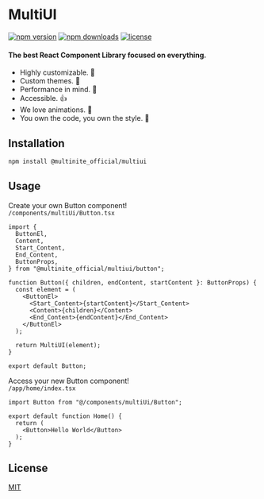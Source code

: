 # MultiUI

[![npm version](https://flat.badgen.net/npm/v/@multinite_official/multiui)](https://npmjs.com/package/@multinite_official/multiui)
[![npm downloads](https://flat.badgen.net/npm/dm/@multinite_official/multiui)](https://npmjs.com/package/@multinite_official/multiui)
[![license](https://flat.badgen.net/github/license/multinite/multiui)](https://github.com/Multinite/MultiUI/blob/main/LICENSE.md)

#### The **best** React Component Library focused on everything.

- Highly customizable. 🔧
- Custom themes. 🎨
- Performance in mind. 🚀
- Accessible. 👍
- We love animations. 💈
- You own the code, you own the style. 🎉

## Installation

```bash
npm install @multinite_official/multiui
```

## Usage

Create your own Button component!
<br />
`/components/multiUi/Button.tsx`

```tsx
import {
  ButtonEl,
  Content,
  Start_Content,
  End_Content,
  ButtonProps,
} from "@multinite_official/multiui/button";

function Button({ children, endContent, startContent }: ButtonProps) {
  const element = (
    <ButtonEl>
      <Start_Content>{startContent}</Start_Content>
      <Content>{children}</Content>
      <End_Content>{endContent}</End_Content>
    </ButtonEl>
  );

  return MultiUI(element);
}

export default Button;
```

Access your new Button component!
<br />
`/app/home/index.tsx`

```tsx
import Button from "@/components/multiUi/Button";

export default function Home() {
  return (
    <Button>Hello World</Button>
  );
}
```

## License

[MIT](https://github.com/Multinite/MultiUI/blob/main/LICENSE.md)
